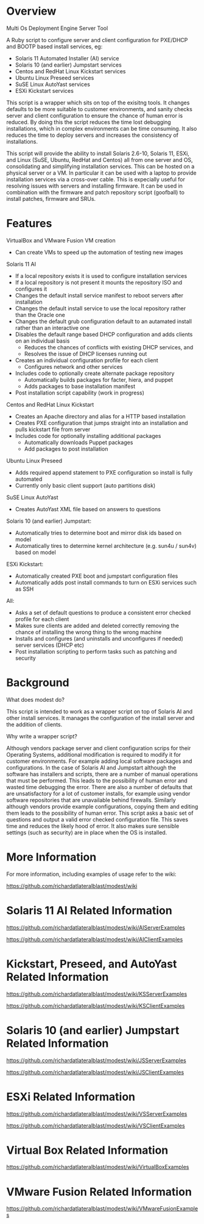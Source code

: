Overview
========

Multi Os Deployment Engine Server Tool

A Ruby script to configure server and client configuration for PXE/DHCP and BOOTP based install services, eg:

- Solaris 11 Automated Installer (AI) service
- Solaris 10 (and earlier) Jumpstart services
- Centos and RedHat Linux Kickstart services
- Ubuntu Linux Preseed services
- SuSE Linux AutoYast services
- ESXi Kickstart services

This script is a wrapper which sits on top of the exisitng tools.
It changes defaults to be more suitable to customer environments,
and sanity checks server and client configuration to ensure the
chance of human error is reduced.
By doing this the script reduces the time lost debugging installations,
which in complex environments can be time consuming.
It also reduces the time to deploy servers and increases the consistency of installations.

This script will provide the ability to install Solaris 2.6-10, Solaris 11, ESXi,
and Linux (SuSE, Ubuntu, RedHat and Centos) all from one server and OS, consolidating and
simplifying installation services. This can be hosted on a physical server or a VM.
In particular it can be used with a laptop to provide installation services via a cross-over cable.
This is expecially useful for resolving issues with servers and installing firmware.
It can be used in combination with the firmware and patch repository script (goofball)
to install patches, firmware and SRUs.

Features
========

VirtualBox and VMware Fusion VM creation

- Can create VMs to speed up the automation of testing new images

Solaris 11 AI

- If a local repository exists it is used to configure installation services
- If a local repository is not present it mounts the repository ISO and configures it
- Changes the default install service manifest to reboot servers after installation
- Changes the default install service to use the local repository rather than the Oracle one
- Changes the default grub configuration default to an autamated install rather than an interactive one
- Disables the default range based DHCP configuration and adds clients on an individual basis
  - Reduces the chances of conflicts with existing DHCP services, and
  - Resolves the issue of DHCP licenses running out
- Creates an individual configuration profile for each client
  - Configures network and other services
- Includes code to optionally create alternate package repository
  - Automatically builds packages for facter, hiera, and puppet
  - Adds packages to base installation manifest
- Post installation script capability (work in progress)

Centos and RedHat Linux Kickstart

- Creates an Apache directory and alias for a HTTP based installation
- Creates PXE configuration that jumps straight into an installation and pulls kickstart file from server
- Includes code for optionally installing additional packages
  - Automatically downloads Puppet packages
  - Add packages to post installation

Ubuntu Linux Preseed

- Adds required append statement to PXE configuration so install is fully automated
- Currently only basic client support (auto partitions disk)

SuSE Linux AutoYast

- Creates AutoYast XML file based on answers to questions

Solaris 10 (and earlier) Jumpstart:

- Automatically tries to determine boot and mirror disk ids based on model
- Automatically tires to determine kernel architecture (e.g. sun4u / sun4v) based on model

ESXi Kickstart:

- Automatically created PXE boot and jumpstart configuration files
- Automatically adds post install commands to turn on ESXi services such as SSH

All:

- Asks a set of default questions to produce a consistent error checked profile for each client
- Makes sure clients are added and deleted correctly removing the chance of installing the wrong thing to the wrong machine
- Installs and configures (and uninstalls and unconfigures if needed) server services (DHCP etc)
- Post installation scripting to perform tasks such as patching and security

Background
==========

What does modest do?

This script is intended to work as a wrapper script on top of Solaris AI and other install services.
It manages the configuration of the install server and the addition of clients.

Why write a wrapper script?

Although vendors package server and client configuration scrips for their Operating Systems,
additional modification is required to modify it for customer environments.
For example adding local software packages and configurations.
In the case of Solaris AI and Jumpstart although the software has installers and scripts,
there are a number of manual operations that must be performed.
This leads to the possibility of human error and wasted time debugging the error.
There are also a number of defaults that are unsatisfactory for a lot of customer installs,
for example using vendor software repositories that are unavailable behind firewalls.
Similarly although vendors provide example configurations, copying them and editing them
leads to the possibility of human error.
This script asks a basic set of questions and output a valid error checked configuration file.
This saves time and reduces the likely hood of error. It also makes sure sensible settings
(such as security) are in place when the OS is installed.


More Information
================

For more information, including examples of usage refer to the wiki:

https://github.com/richardatlateralblast/modest/wiki

Solaris 11 AI Related Information
=================================

https://github.com/richardatlateralblast/modest/wiki/AIServerExamples

https://github.com/richardatlateralblast/modest/wiki/AIClientExamples

Kickstart, Preseed, and AutoYast Related Information
===================================================

https://github.com/richardatlateralblast/modest/wiki/KSServerExamples

https://github.com/richardatlateralblast/modest/wiki/KSClientExamples

Solaris 10 (and earlier) Jumpstart Related Information
======================================================

https://github.com/richardatlateralblast/modest/wiki/JSServerExamples

https://github.com/richardatlateralblast/modest/wiki/JSClientExamples

ESXi Related Information
========================

https://github.com/richardatlateralblast/modest/wiki/VSServerExamples

https://github.com/richardatlateralblast/modest/wiki/VSClientExamples

Virtual Box Related Information
===============================

https://github.com/richardatlateralblast/modest/wiki/VirtualBoxExamples

VMware Fusion Related Information
=================================

https://github.com/richardatlateralblast/modest/wiki/VMwareFusionExamples
